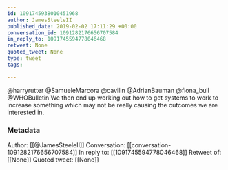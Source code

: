 ```yaml
---
id: 1091745938010451968
author: JamesSteeleII
published_date: 2019-02-02 17:11:29 +00:00
conversation_id: 1091282176656707584
in_reply_to: 1091745594778046468
retweet: None
quoted_tweet: None
type: tweet
tags:

---
```


@harryrutter @SamueleMarcora @cavilln @AdrianBauman @fiona_bull @WHOBulletin We then end up working out how to get systems to work to increase something which may not be really causing the outcomes we are interested in.

### Metadata

Author: [[@JamesSteeleII]]
Conversation: [[conversation-1091282176656707584]]
In reply to: [[1091745594778046468]]
Retweet of: [[None]]
Quoted tweet: [[None]]
